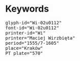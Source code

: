 # Keywords
<pre>
glyph-id="Wi-02u0112"
font-id="Wi-02u0112"
printer-id="Wi"
printer="Maciej Wirzbięta"
period="1555/7-1605"
place="Kraków"
PT plate="570"
</pre>

